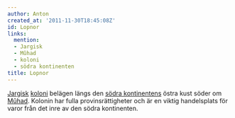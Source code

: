 ```yaml
---
author: Anton
created_at: '2011-11-30T18:45:08Z'
id: Lopnor
links:
  mention:
  - Jargisk
  - Mûhad
  - koloni
  - södra kontinenten
title: Lopnor
---
```


[Jargisk][] [koloni] belägen längs den [södra kontinentens] östra kust söder om [Mûhad]. Kolonin har
fulla provinsrättigheter och är en viktig handelsplats för varor från det inre av den södra
kontinenten.

  [Jargisk]: Jargisk
  [koloni]: koloni
  [södra kontinentens]: södra_kontinenten
  [Mûhad]: Mûhad
